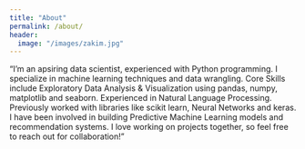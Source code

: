 ```yaml
---
title: "About"
permalink: /about/
header:
  image: "/images/zakim.jpg"
---
```


“I’m an apsiring data scientist, experienced with Python programming. I specialize in machine learning techniques and data wrangling. 
Core Skills include Exploratory Data Analysis & Visualization using pandas, numpy, matplotlib and seaborn.
Experienced in Natural Language Processing.
Previously worked with libraries like scikit learn, Neural Networks and keras.
I have been involved in building Predictive Machine Learning models and recommendation systems. 
I love working on projects together, so feel free to reach out for collaboration!”
